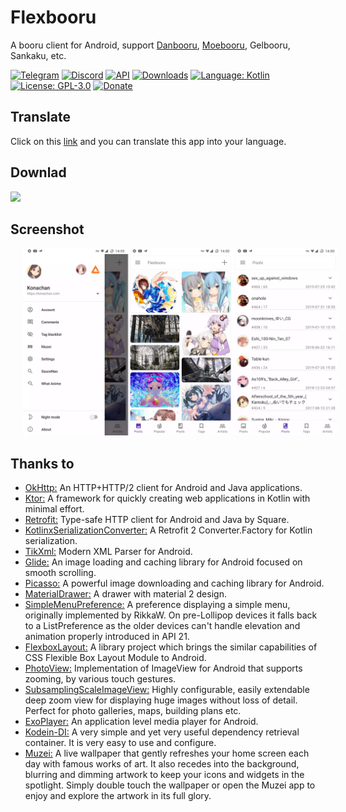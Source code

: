 # Flexbooru
A booru client for Android, support [Danbooru](https://github.com/r888888888/danbooru), [Moebooru](https://github.com/moebooru/moebooru), Gelbooru, Sankaku, etc.

[![Telegram](https://img.shields.io/badge/chat-Telegram-blue.svg)](https://t.me/flexbooru)
[![Discord](https://img.shields.io/discord/555912761742458880.svg?label=discord)](https://discord.gg/zxAX5Jh)
[![API](https://img.shields.io/badge/API-21%2B-brightgreen.svg?style=flat)](https://android-arsenal.com/api?level=21)
[![Downloads](https://img.shields.io/github/downloads/flexbooru/flexbooru/total.svg)](https://github.com/flexbooru/flexbooru/releases)
[![Language: Kotlin](https://img.shields.io/github/languages/top/flexbooru/flexbooru.svg)](https://github.com/flexbooru/flexbooru/search?l=kotlin)
[![License: GPL-3.0](https://img.shields.io/badge/license-GPL--3.0-orange.svg)](https://www.gnu.org/licenses/gpl-3.0)
[![Donate](https://img.shields.io/badge/Donate-PayPal-green.svg?label=donate)](https://www.paypal.me/fiepi)

## Translate
Click on this [link](https://crowdin.com/project/flexbooru) and you can translate this app into your language.

## Downlad
<a href="https://play.google.com/store/apps/details?id=onlymash.flexbooru.play"><img src="https://play.google.com/intl/en_us/badges/images/generic/en-play-badge.png" height="48"></a>

## Screenshot
<img src="art/screenshot.webp" height="300" hspace="20">

## Thanks to

- [OkHttp:](https://github.com/square/okhttp) An HTTP+HTTP/2 client for Android and Java applications. 
- [Ktor:](https://github.com/ktorio/ktor) A framework for quickly creating web applications in Kotlin with minimal effort.
- [Retrofit:](https://github.com/square/retrofit) Type-safe HTTP client for Android and Java by Square.
- [KotlinxSerializationConverter:](https://github.com/JakeWharton/retrofit2-kotlinx-serialization-converter) A Retrofit 2 Converter.Factory for Kotlin serialization.
- [TikXml:](https://github.com/Tickaroo/tikxml) Modern XML Parser for Android.
- [Glide:](https://github.com/bumptech/glide) An image loading and caching library for Android focused on smooth scrolling.
- [Picasso:](https://github.com/square/picasso) A powerful image downloading and caching library for Android.
- [MaterialDrawer:](https://github.com/mikepenz/MaterialDrawer) A drawer with material 2 design.
- [SimpleMenuPreference:](https://github.com/takisoft/preferencex-android) A preference displaying a simple menu, originally implemented by RikkaW. On pre-Lollipop devices it falls back to a ListPreference as the older devices can't handle elevation and animation properly introduced in API 21.
- [FlexboxLayout:](https://github.com/google/flexbox-layout) A library project which brings the similar capabilities of CSS Flexible Box Layout Module to Android.
- [PhotoView:](https://github.com/chrisbanes/PhotoView) Implementation of ImageView for Android that supports zooming, by various touch gestures.
- [SubsamplingScaleImageView:](https://github.com/davemorrissey/subsampling-scale-image-view) Highly configurable, easily extendable deep zoom view for displaying huge images without loss of detail. Perfect for photo galleries, maps, building plans etc.
- [ExoPlayer:](https://github.com/google/ExoPlayer) An application level media player for Android.
- [Kodein-DI:](https://github.com/Kodein-Framework/Kodein-DI) A very simple and yet very useful dependency retrieval container. It is very easy to use and configure.
- [Muzei:](https://github.com/romannurik/muzei) A live wallpaper that gently refreshes your home screen each day with famous works of art. It also recedes into the background, blurring and dimming artwork to keep your icons and widgets in the spotlight. Simply double touch the wallpaper or open the Muzei app to enjoy and explore the artwork in its full glory.
